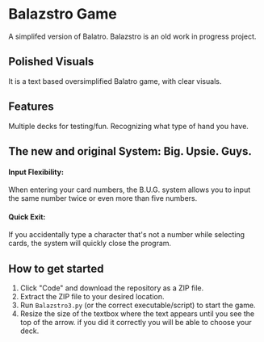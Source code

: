 # Balazstro Game
A simplifed version of Balatro.
Balazstro is an old work in progress project.


## Polished Visuals
It is a text based oversimplified Balatro game, with clear visuals.

## Features
Multiple decks for testing/fun.
Recognizing what type of hand you have.

## The new and original System: Big. Upsie. Guys. 
#### Input Flexibility:
When entering your card numbers, the B.U.G. system allows you to input the same number twice or even more than five numbers.

#### Quick Exit:
If you accidentally type a character that's not a number while selecting cards, the system will quickly close the program.

## How to get started
1. Click "Code" and download the repository as a ZIP file.
2. Extract the ZIP file to your desired location.
3. Run `Balazstro3.py` (or the correct executable/script) to start the game.
4. Resize the size of the textbox where the text appears until you see the top of the arrow.
if you did it correctly you will be able to choose your deck.
